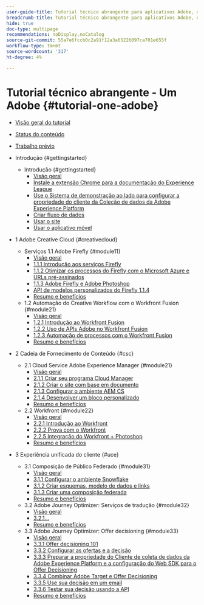 ```yaml
---
user-guide-title: Tutorial técnico abrangente para aplicativos Adobe, de Creative Cloud a Experience Cloud
breadcrumb-title: Tutorial técnico abrangente para aplicativos Adobe, de Creative Cloud a Experience Cloud
hide: true
doc-type: multipage
recommendations: noDisplay,noCatalog
source-git-commit: 55a7e6fccb0c2a91f12a3a65226097ca701e655f
workflow-type: tm+mt
source-wordcount: '317'
ht-degree: 4%

---
```



# Tutorial técnico abrangente - Um Adobe {#tutorial-one-adobe}

+ [Visão geral do tutorial](/help/tutorial-one-adobe/overview.md)
+ [Status do conteúdo](/help/tutorial-one-adobe/status.md)
+ [Trabalho prévio](/help/tutorial-one-adobe/prework.md)

+ Introdução {#gettingstarted}
   + Introdução {#gettingstarted}
      + [Visão geral](/help/tutorial-one-adobe/modules/getting-started/gettingstarted/getting-started.md)
      + [Instale a extensão Chrome para a documentação do Experience League](/help/tutorial-one-adobe/modules/getting-started/gettingstarted/ex1.md)
      + [Use o Sistema de demonstração ao lado para configurar a propriedade do cliente da Coleção de dados da Adobe Experience Platform](/help/tutorial-one-adobe/modules/getting-started/gettingstarted/ex2.md)
      + [Criar fluxo de dados](/help/tutorial-one-adobe/modules/getting-started/gettingstarted/ex3.md)
      + [Usar o site](/help/tutorial-one-adobe/modules/getting-started/gettingstarted/ex4.md)
      + [Usar o aplicativo móvel](/help/tutorial-one-adobe/modules/getting-started/gettingstarted/ex5.md)

+ 1 Adobe Creative Cloud {#creativecloud}
   + Serviços 1.1 Adobe Firefly {#module11}
      + [Visão geral](/help/tutorial-one-adobe/modules/creative-cloud/module1.1/firefly-services.md)
      + [1.1.1 Introdução aos serviços Firefly](/help/tutorial-one-adobe/modules/creative-cloud/module1.1/ex1.md)
      + [1.1.2 Otimizar os processos do Firefly com o Microsoft Azure e URLs pré-assinados](/help/tutorial-one-adobe/modules/creative-cloud/module1.1/ex2.md)
      + [1.1.3 Adobe Firefly e Adobe Photoshop](/help/tutorial-one-adobe/modules/creative-cloud/module1.1/ex3.md)
      + [API de modelos personalizados do Firefly 1.1.4](/help/tutorial-one-adobe/modules/creative-cloud/module1.1/ex4.md)
      + [Resumo e benefícios](/help/tutorial-one-adobe/modules/creative-cloud/module1.1/summary.md)
   + 1.2 Automação do Creative Workflow com o Workfront Fusion {#module21}
      + [Visão geral](/help/tutorial-one-adobe/modules/creative-cloud/module1.2/automation.md)
      + [1.2.1 Introdução ao Workfront Fusion](/help/tutorial-one-adobe/modules/creative-cloud/module1.2/ex1.md)
      + [1.2.2 Uso de APIs Adobe no Workfront Fusion](/help/tutorial-one-adobe/modules/creative-cloud/module1.2/ex2.md)
      + [1.2.3 Automação de processos com o Workfront Fusion](/help/tutorial-one-adobe/modules/creative-cloud/module1.2/ex3.md)
      + [Resumo e benefícios](/help/tutorial-one-adobe/modules/creative-cloud/module1.2/summary.md)

+ 2 Cadeia de Fornecimento de Conteúdo {#csc}
   + 2.1 Cloud Service Adobe Experience Manager {#module21}
      + [Visão geral](/help/tutorial-one-adobe/modules/csc/module2.1/aemcs.md)
      + [2.1.1 Criar seu programa Cloud Manager](/help/tutorial-one-adobe/modules/csc/module2.1/ex1.md)
      + [2.1.2 Criar o site com base em documento](/help/tutorial-one-adobe/modules/csc/module2.1/ex2.md)
      + [2.1.3 Configurar o ambiente AEM CS](/help/tutorial-one-adobe/modules/csc/module2.1/ex3.md)
      + [2.1.4 Desenvolver um bloco personalizado](/help/tutorial-one-adobe/modules/csc/module2.1/ex4.md)
      + [Resumo e benefícios](/help/tutorial-one-adobe/modules/csc/module2.1/summary.md)
   + 2.2 Workfront {#module22}
      + [Visão geral](/help/tutorial-one-adobe/modules/csc/module2.2/workfront.md)
      + [2.2.1 Introdução ao Workfront](/help/tutorial-one-adobe/modules/csc/module2.2/ex1.md)
      + [2.2.2 Prova com o Workfront](/help/tutorial-one-adobe/modules/csc/module2.2/ex2.md)
      + [2.2.5 Integração do Workfront + Photoshop](/help/tutorial-one-adobe/modules/csc/module2.2/ex5.md)
      + [Resumo e benefícios](/help/tutorial-one-adobe/modules/csc/module2.2/summary.md)

+ 3 Experiência unificada do cliente {#uce}
   + 3.1 Composição de Público Federado {#module31}
      + [Visão geral](/help/tutorial-one-adobe/modules/uce/module3.1/fac.md)
      + [3.1.1 Configurar o ambiente Snowflake](/help/tutorial-one-adobe/modules/uce/module3.1/ex1.md)
      + [3.1.2 Criar esquemas, modelo de dados e links](/help/tutorial-one-adobe/modules/uce/module3.1/ex2.md)
      + [3.1.3 Criar uma composição federada](/help/tutorial-one-adobe/modules/uce/module3.1/ex3.md)
      + [Resumo e benefícios](/help/tutorial-one-adobe/modules/uce/module3.1/summary.md)
   + 3.2 Adobe Journey Optimizer: Serviços de tradução {#module32}
      + [Visão geral](/help/tutorial-one-adobe/modules/uce/module3.2/ajotranslationsvcs.md)
      + [3.2.1...](/help/tutorial-one-adobe/modules/uce/module3.2/ex1.md)
      + [Resumo e benefícios](/help/tutorial-one-adobe/modules/uce/module3.2/summary.md)
   + 3.3 Adobe Journey Optimizer: Offer decisioning {#module33}
      + [Visão geral](/help/tutorial-one-adobe/modules/uce/module3.3/offer-decisioning.md)
      + [3.3.1 Offer decisioning 101](/help/tutorial-one-adobe/modules/uce/module3.3/ex1.md)
      + [3.3.2 Configurar as ofertas e a decisão](/help/tutorial-one-adobe/modules/uce/module3.3/ex2.md)
      + [3.3.3 Preparar a propriedade do Cliente de coleta de dados da Adobe Experience Platform e a configuração do Web SDK para o Offer Decisioning](/help/tutorial-one-adobe/modules/uce/module3.3/ex3.md)
      + [3.3.4 Combinar Adobe Target e Offer Decisioning](/help/tutorial-one-adobe/modules/uce/module3.3/ex4.md)
      + [3.3.5 Use sua decisão em um email](/help/tutorial-one-adobe/modules/uce/module3.3/ex5.md)
      + [3.3.6 Testar sua decisão usando a API](/help/tutorial-one-adobe/modules/uce/module3.3/ex6.md)
      + [Resumo e benefícios](/help/tutorial-one-adobe/modules/uce/module3.3/summary.md)

